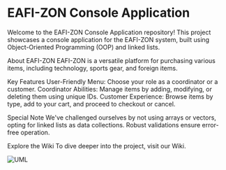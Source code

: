

# EAFI-ZON Console Application
Welcome to the EAFI-ZON Console Application repository! This project showcases a console application for the EAFI-ZON system, built using Object-Oriented Programming (OOP) and linked lists.

About EAFI-ZON
EAFI-ZON is a versatile platform for purchasing various items, including technology, sports gear, and foreign items.

Key Features
User-Friendly Menu: Choose your role as a coordinator or a customer.
Coordinator Abilities: Manage items by adding, modifying, or deleting them using unique IDs.
Customer Experience: Browse items by type, add to your cart, and proceed to checkout or cancel.

Special Note
We've challenged ourselves by not using arrays or vectors, opting for linked lists as data collections. Robust validations ensure error-free operation.

Explore the Wiki
To dive deeper into the project, visit our Wiki.


![UML](https://github.com/Foxnta/tallerLenguajesDeProgrmacion/assets/98507207/c64acf3e-431f-4243-a8f8-bb4e72c9137f)
